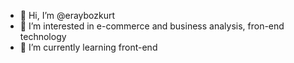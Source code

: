 - 👋 Hi, I’m @eraybozkurt
- 👀 I’m interested in e-commerce and business analysis,  fron-end technology 
- 🌱 I’m currently learning front-end

<!---
eraybozkurt/eraybozkurt is a ✨ special ✨ repository because its `README.md` (this file) appears on your GitHub profile.
You can click the Preview link to take a look at your changes.
--->
